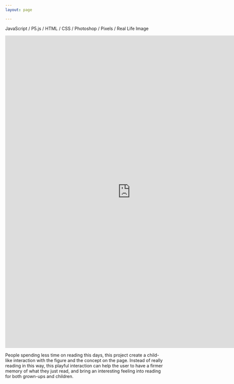 ```yaml
---
layout: page

---
```

JavaScript / P5.js / HTML / CSS / Photoshop / Pixels / Real Life Image



<iframe src="http://itp.cgao.me/icm/icm_w7v2/" width="800" height="1000" frameBorder="0"></iframe>





People spending less time on reading this days, this project create a child-like interaction with the figure and the concept on the page. Instead of really reading in this way, this playful interaction can help the user to have a firmer memory of what they just read, and bring an interesting feeling into reading for both grown-ups and children.
